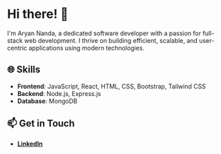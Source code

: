 # Hi there! 👋

I'm Aryan Nanda, a dedicated software developer with a passion for full-stack web development. I thrive on building efficient, scalable, and user-centric applications using modern technologies.

## 🌐 Skills

- **Frontend**: JavaScript, React, HTML, CSS, Bootstrap, Tailwind CSS
- **Backend**: Node.js, Express.js
- **Database**: MongoDB


## 📫 Get in Touch

- [**LinkedIn**](https://www.linkedin.com/in/aryan-nanda18/)
  

<!--
**aryannanda8/aryannanda8** is a ✨ _special_ ✨ repository because its `README.md` (this file) appears on your GitHub profile.

Here are some ideas to get you started:

- 🔭 I’m currently working on ...
- 🌱 I’m currently learning ...
- 👯 I’m looking to collaborate on ...
- 🤔 I’m looking for help with ...
- 💬 Ask me about ...
- 📫 How to reach me: ...
- 😄 Pronouns: ...
- ⚡ Fun fact: ...
-->
